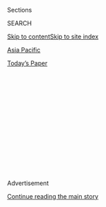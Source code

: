 <div id="app">

<div>

<div>

<div>

<div class="NYTAppHideMasthead css-1q2w90k e1suatyy0">

<div class="section css-ui9rw0 e1suatyy2">

<div class="css-eph4ug er09x8g0">

<div class="css-6n7j50">

</div>

<span class="css-1dv1kvn">Sections</span>

<div class="css-10488qs">

<span class="css-1dv1kvn">SEARCH</span>

</div>

[Skip to content](#site-content)[Skip to site index](#site-index)

</div>

<div id="masthead-section-label" class="css-1wr3we4 eaxe0e00">

[Asia
Pacific](https://www.nytimes.com/section/world/asia)

</div>

<div class="css-10698na e1huz5gh0">

</div>

</div>

<div id="masthead-bar-one" class="section hasLinks css-15hmgas e1csuq9d3">

<div class="css-uqyvli e1csuq9d0">

</div>

<div class="css-1uqjmks e1csuq9d1">

</div>

<div class="css-9e9ivx">

[](https://myaccount.nytimes.com/auth/login?response_type=cookie&client_id=vi)

</div>

<div class="css-1bvtpon e1csuq9d2">

[Today’s
Paper](https://www.nytimes.com/section/todayspaper)

</div>

</div>

</div>

</div>

<div data-aria-hidden="false">

<div id="site-content" data-role="main">

<div>

<div class="css-1aor85t" style="opacity:0.000000001;z-index:-1;visibility:hidden">

<div class="css-1hqnpie">

<div class="css-epjblv">

<span class="css-17xtcya">[Asia
Pacific](/section/world/asia)</span><span class="css-x15j1o">|</span><span class="css-fwqvlz">Park
Geun-hye Was Accomplice in Extortion, South Korean Prosecutors
Say</span>

</div>

<div class="css-k008qs">

<div class="css-1iwv8en">

<span class="css-18z7m18"></span>

<div>

</div>

</div>

<span class="css-1n6z4y">https://nyti.ms/2eSTiMt</span>

<div class="css-1705lsu">

<div class="css-4xjgmj">

<div class="css-4skfbu" data-role="toolbar" data-aria-label="Social Media Share buttons, Save button, and Comments Panel with current comment count" data-testid="share-tools">

  - 
  - 
  - 
  - 
    
    <div class="css-6n7j50">
    
    </div>

  - 

</div>

</div>

</div>

</div>

</div>

</div>

<div class="css-13pd83m">

</div>

<div id="top-wrapper" class="css-1sy8kpn">

<div id="top-slug" class="css-l9onyx">

Advertisement

</div>

[Continue reading the main
story](#after-top)

<div class="ad top-wrapper" style="text-align:center;height:100%;display:block;min-height:250px">

<div id="top" class="place-ad" data-position="top" data-size-key="top">

</div>

</div>

<div id="after-top">

</div>

</div>

<div id="sponsor-wrapper" class="css-1hyfx7x">

<div id="sponsor-slug" class="css-19vbshk">

Supported by

</div>

[Continue reading the main
story](#after-sponsor)

<div id="sponsor" class="ad sponsor-wrapper" style="text-align:center;height:100%;display:block">

</div>

<div id="after-sponsor">

</div>

</div>

<div class="css-1vkm6nb ehdk2mb0">

# Park Geun-hye Was Accomplice in Extortion, South Korean Prosecutors Say

</div>

<div class="css-79elbk" data-testid="photoviewer-wrapper">

<div class="css-z3e15g" data-testid="photoviewer-wrapper-hidden">

</div>

<div class="css-1a48zt4 ehw59r15" data-testid="photoviewer-children">

![<span class="css-16f3y1r e13ogyst0" data-aria-hidden="true">President
Park Geun-hye during a news conference in Seoul, South Korea, this
month. Prosecutors identified her as an accomplice on Sunday while
indicting her friend Choi Soon-sil on criminal
charges.</span><span class="css-cnj6d5 e1z0qqy90" itemprop="copyrightHolder"><span class="css-1ly73wi e1tej78p0">Credit...</span><span><span>Kim
Hong-Ji/Reuters</span></span></span>](https://static01.nyt.com/images/2016/11/20/world/20skorea/20skorea-articleInline.jpg?quality=75&auto=webp&disable=upscale)

</div>

</div>

<div class="css-xt80pu e12qa4dv0">

<div class="css-18e8msd">

<div class="css-vp77d3 epjyd6m0">

<div class="css-1baulvz">

By [<span class="css-1baulvz last-byline" itemprop="name">Choe
Sang-Hun</span>](http://www.nytimes.com/by/choe-sang-hun)

</div>

</div>

  - Nov. 20,
    2016

  - 
    
    <div class="css-4xjgmj">
    
    <div class="css-d8bdto" data-role="toolbar" data-aria-label="Social Media Share buttons, Save button, and Comments Panel with current comment count" data-testid="share-tools">
    
      - 
      - 
      - 
      - 
        
        <div class="css-6n7j50">
        
        </div>
    
      - 
    
    </div>
    
    </div>

</div>

</div>

<div class="section meteredContent css-1r7ky0e" name="articleBody" itemprop="articleBody">

<div class="css-1fanzo5 StoryBodyCompanionColumn">

<div class="css-53u6y8">

SEOUL, South Korea — President Park Geun-hye acted as a criminal
accomplice for her longtime friend in extorting tens of millions of
dollars from businesses, prosecutors said on Sunday, dealing another
blow to the South Korean leader, who faced a nationwide call to step
down.

Under the country’s Constitution, prosecutors cannot indict the
president on criminal charges until after she leaves office. But their
findings further weakened Ms. Park’s authority, and prompted opposition
leaders, as well as some members of Ms. Park’s governing party, to
demand on Sunday that Parliament start a legal process to impeach her.
On Saturday, huge crowds protested in Seoul and other major cities for
the fourth straight weekend, demanding that she resign or face
impeachment.

Prosecutors identified Ms. Park as an accomplice and a “criminal
suspect” on Sunday while indicting her friend, Choi Soon-sil, on
criminal charges including extortion and abuse of official power.

A former presidential aide to Ms. Park was also indicted on Sunday, on
the same charges, as prosecutors accused him of helping Ms. Choi with
the extortion. Another former presidential aide was indicted on charges
of leaking confidential government documents to Ms. Choi. Although she
had no experience in government or policy making, Ms. Choi was accused
of meddling in a wide range of state affairs, like editing Ms. Park’s
speeches and helping her appoint key officials.

</div>

</div>

<div class="css-1fanzo5 StoryBodyCompanionColumn">

<div class="css-53u6y8">

“We have determined that President Park was an accomplice in many of the
criminal acts” of Ms. Choi and the two former aides, Lee Yeong-ryeol, a
senior prosecutor, said during a nationally televised news briefing.

Mr. Lee said prosecutors had based their determination partly on
information they collected from the two former aides’ notebooks, diaries
and cellphones, which contained instructions from Ms. Park.

Ms. Park is the first sitting president of South Korea to be accused by
prosecutors of a criminal conspiracy.

Later Sunday, her office accused prosecutors of losing their political
neutrality.

“The investigators’ announcement today was completely untrue,” said Jung
Youn-kok, Ms. Park’s spokesman. “It was nothing but a house of cards
that ignored objective evidence.”

Ms. Choi, the president’s friend, was accused of forcing Samsung,
Hyundai and 51 other major businesses to donate a total of $65 million
to two foundations she controlled. The businesses feared tax inquiries
and other governmental retaliation if they did not donate, Mr. Lee said.

</div>

</div>

<div class="css-1fanzo5 StoryBodyCompanionColumn">

<div class="css-53u6y8">

Ms. Choi was also accused of forcing businesses to give contracts
amounting to $12 million to companies controlled by her or her
associates. They also tried in vain to wrest control of a lucrative
public relations agency through blackmailing, Mr. Lee said. And they
forced Lotte, a South Korean conglomerate, to donate $5.9 million for
sports facilities under Ms. Choi’s control, he said. (The money was
later returned.)

Ms. Choi is a daughter of a religious figure who befriended Ms. Park in
the 1970s, when Ms. Park’s father, the military dictator Park Chung-hee,
was in power. Ms. Choi’s father, Choi Tae-min, was accused of using his
influence with Ms. Park to collect bribes from businesses.

South Koreans have expressed outrage that Ms. Park has maintained
questionable links to the Choi family for 40 years.

A key question that was not addressed by prosecutors on Sunday was
whether Ms. Park and her office had tried to cover up the scandal.
Officials who tried to raise alarms have been demoted, fired and even
imprisoned.

According to recent opinion polls, Ms. Park has become the least popular
leader since South Korea moved toward democracy in the late 1980s. All
the major South Korean daily newspapers, as well as all opposition
parties and even some members of Ms. Park’s party, have called on her to
resign.

But Ms. Park has refused to do so. Instead, she has reasserted her
presidential role in the past week by appointing new ambassadors and
senior government officials. She also instructed her Justice Ministry to
investigate a separate corruption scandal involving a real estate
developer.

Ms. Park has refused to face questioning by prosecutors, although they
repeatedly said they needed to interrogate her in person. Her lawyer,
Yoo Yeong-ha, has said Ms. Park needs more time to prepare. She also
preferred to be questioned in writing, he said.

</div>

</div>

<div class="css-1fanzo5 StoryBodyCompanionColumn">

<div class="css-53u6y8">

On Sunday, Ms. Park’s lawyer said that she would not allow prosecutors
to question her. Ms. Park’s office also indicated that she would rather
wait to see if the National Assembly impeached her.

The embattled loyalists of Ms. Park have begun fighting back in the past
week, accusing the protesters of trying her in a “people’s court.” A
former prime minister for Ms. Park accused her enemies of a “witch
hunt.” On Saturday, conservatives held a rally in support of Ms. Park,
although it was much smaller than the antigovernment protests.

Ms. Park’s attitude sets the stage for a prolonged political drama.

Her five-year term is scheduled to end in February 2018. But impeaching
Ms. Park could be a political risk for the opposition parties. They need
approval from two-thirds of the 300-seat National Assembly to pass an
impeachment bill. Ms. Park’s party controls 129 seats, enough to block
the bill, although some of its members said they would support her
impeachment. By law, the parliamentary impeachment must also be approved
by two-thirds of the nine-judge Constitutional Court.

The process would take months and could prove divisive.

Prosecutors said they would continue to investigate the scandal. The
National Assembly has passed a bill to begin a separate investigation
this month by an independent counsel. Ms. Park’s office said she would
cooperate with the counsel.

</div>

</div>

</div>

<div>

</div>

<div>

</div>

<div>

</div>

<div>

<div id="bottom-wrapper" class="css-1ede5it">

<div id="bottom-slug" class="css-l9onyx">

Advertisement

</div>

[Continue reading the main
story](#after-bottom)

<div id="bottom" class="ad bottom-wrapper" style="text-align:center;height:100%;display:block;min-height:90px">

</div>

<div id="after-bottom">

</div>

</div>

</div>

</div>

</div>

## Site Index

<div>

</div>

## Site Information Navigation

  - [© <span>2020</span> <span>The New York Times
    Company</span>](https://help.nytimes.com/hc/en-us/articles/115014792127-Copyright-notice)

<!-- end list -->

  - [NYTCo](https://www.nytco.com/)
  - [Contact
    Us](https://help.nytimes.com/hc/en-us/articles/115015385887-Contact-Us)
  - [Work with us](https://www.nytco.com/careers/)
  - [Advertise](https://nytmediakit.com/)
  - [T Brand Studio](http://www.tbrandstudio.com/)
  - [Your Ad
    Choices](https://www.nytimes.com/privacy/cookie-policy#how-do-i-manage-trackers)
  - [Privacy](https://www.nytimes.com/privacy)
  - [Terms of
    Service](https://help.nytimes.com/hc/en-us/articles/115014893428-Terms-of-service)
  - [Terms of
    Sale](https://help.nytimes.com/hc/en-us/articles/115014893968-Terms-of-sale)
  - [Site
    Map](https://spiderbites.nytimes.com)
  - [Help](https://help.nytimes.com/hc/en-us)
  - [Subscriptions](https://www.nytimes.com/subscription?campaignId=37WXW)

</div>

</div>

</div>

</div>
